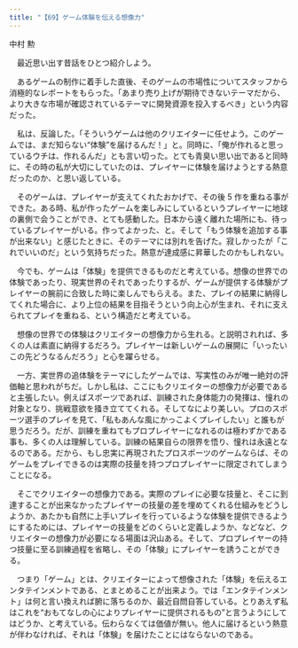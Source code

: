 ```yaml
---
title: "【69】ゲーム体験を伝える想像力"
---
```



中村 勲


　最近思い出す昔話をひとつ紹介しよう。

　あるゲームの制作に着手した直後、そのゲームの市場性についてスタッフから消極的なレポートをもらった。「あまり売り上げが期待できないテーマだから、より大きな市場が確認されているテーマに開発資源を投入するべき」という内容だった。

　私は、反論した。「そういうゲームは他のクリエイターに任せよう。このゲームでは、まだ知らない“体験”を届けるんだ！」と。同時に、「俺が作れると思っているウチは、作れるんだ」とも言い切った。とても青臭い思い出であると同時に、その時の私が大切にしていたのは、プレイヤーに体験を届けようとする熱意だったのか、と思い返している。

　そのゲームは、プレイヤーが支えてくれたおかげで、その後 5 作を重ねる事ができた。ある時、私が作ったゲームを楽しみにしているというプレイヤーに地球の裏側で会うことができ、とても感動した。日本から遠く離れた場所にも、待っているプレイヤーがいる。作ってよかった、と。そして「もう体験を追加する事が出来ない」と感じたときに、そのテーマには別れを告げた。寂しかったが「これでいいのだ」という気持ちだった。熱意が達成感に昇華したのかもしれない。

　今でも、ゲームは「体験」を提供できるものだと考えている。想像の世界での体験であったり、現実世界のそれであったりするが、ゲームが提供する体験がプレイヤーの腕前に合致した時に楽しんでもらえる。また、プレイの結果に納得してくれた場合に、より上位の結果を目指そうという向上心が生まれ、それに支えられてプレイを重ねる、という構造だと考えている。

　想像の世界での体験はクリエイターの想像力から生れる。と説明されれば、多くの人は素直に納得するだろう。プレイヤーは新しいゲームの展開に「いったいこの先どうなるんだろう」と心を躍らせる。

　一方、実世界の追体験をテーマにしたゲームでは、写実性のみが唯一絶対の評価軸と思われがちだ。しかし私は、ここにもクリエイターの想像力が必要であると主張したい。例えばスポーツであれば、訓練された身体能力の発揮は、憧れの対象となり、挑戦意欲を掻き立ててくれる。そしてなにより美しい。プロのスポーツ選手のプレイを見て、「私もあんな風にかっこよくプレイしたい」と誰もが思うだろう。だが、訓練を重ねてもプロプレイヤーになれるのは極わずかである事も、多くの人は理解している。訓練の結果自らの限界を悟り、憧れは永遠となるのである。だから、もし忠実に再現されたプロスポーツのゲームならば、そのゲームをプレイできるのは実際の技量を持つプロプレイヤーに限定されてしまうことになる。

　そこでクリエイターの想像力である。実際のプレイに必要な技量と、そこに到達することが出来なかったプレイヤーの技量の差を埋めてくれる仕組みをどうしようか、あたかも自然に上手いプレイを行っているような体験を提供できるようにするためには、プレイヤーの技量をどのくらいと定義しようか、などなど、クリエイターの想像力が必要になる場面は沢山ある。そして、プロプレイヤーの持つ技量に至る訓練過程を省略し、その「体験」にプレイヤーを誘うことができる。

　つまり「ゲーム」とは、クリエイターによって想像された「体験」を伝えるエンタテインメントである、とまとめることが出来よう。では「エンタテインメント」は何と言い換えれば腑に落ちるのか、最近自問自答している。とりあえず私はこれを“おもてなしの心によりプレイヤーに提供されるもの”と言うようにしてはどうか、と考えている。伝わらなくては価値が無い。他人に届けるという熱意が伴わなければ、それは「体験」を届けたことにはならないのである。
